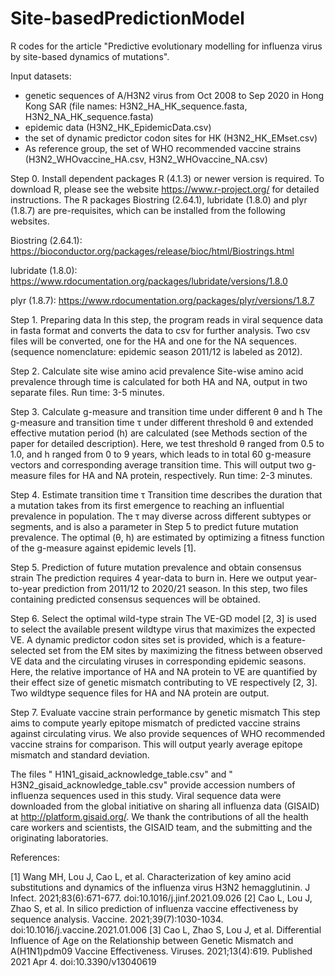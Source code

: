 # Site-basedPredictionModel
R codes for the article "Predictive evolutionary modelling for influenza virus by site-based dynamics of mutations".

Input datasets:
-  genetic sequences of A/H3N2 virus from Oct 2008 to Sep 2020 in Hong Kong SAR (file names: H3N2_HA_HK_sequence.fasta, H3N2_NA_HK_sequence.fasta)
- epidemic data (H3N2_HK_EpidemicData.csv)
- the set of dynamic predictor codon sites for HK (H3N2_HK_EMset.csv)
- As reference group, the set of WHO recommended vaccine strains (H3N2_WHOvaccine_HA.csv, H3N2_WHOvaccine_NA.csv) 

Step 0.  Install dependent packages 
R (4.1.3) or newer version is required. To download R, please see the website https://www.r-project.org/ for detailed instructions. The R packages Biostring (2.64.1), lubridate (1.8.0) and plyr (1.8.7) are pre-requisites, which can be installed from the following websites.

Biostring (2.64.1): https://bioconductor.org/packages/release/bioc/html/Biostrings.html

lubridate (1.8.0): https://www.rdocumentation.org/packages/lubridate/versions/1.8.0

plyr (1.8.7): https://www.rdocumentation.org/packages/plyr/versions/1.8.7

Step 1. Preparing data
In this step, the program reads in viral sequence data in fasta format and converts the data to csv for further analysis. Two csv files will be converted, one for the HA and one for the NA sequences. (sequence nomenclature: epidemic season 2011/12 is labeled as 2012). 

Step 2. Calculate site wise amino acid prevalence
Site-wise amino acid prevalence through time is calculated for both HA and NA, output in two separate files. Run time: 3-5 minutes. 

Step 3. Calculate g-measure and transition time under different θ and h
The g-measure and transition time τ under different threshold θ and extended effective mutation period (h) are calculated (see Methods section of the paper for detailed description). Here, we test threshold θ ranged from 0.5 to 1.0, and h ranged from 0 to 9 years, which leads to in total 60 g-measure vectors and corresponding average transition time. This will output two g-measure files for HA and NA protein, respectively. Run time: 2-3 minutes. 

Step 4. Estimate transition time τ
Transition time describes the duration that a mutation takes from its first emergence to reaching an influential prevalence in population. The τ may diverse across different subtypes or segments, and is also a parameter in Step 5 to predict future mutation prevalence. The optimal (θ, h) are estimated by optimizing a fitness function of the g-measure against epidemic levels [1]. 

Step 5. Prediction of future mutation prevalence and obtain consensus strain
The prediction requires 4 year-data to burn in. Here we output year-to-year prediction from 2011/12 to 2020/21 season. In this step, two files containing predicted consensus sequences will be obtained. 

Step 6. Select the optimal wild-type strain 
The VE-GD model [2, 3] is used to select the available present wildtype virus that maximizes the expected VE. A dynamic predictor codon sites set is provided, which is a feature-selected set from the EM sites by maximizing the fitness between observed VE data and the circulating viruses in corresponding epidemic seasons. Here, the relative importance of HA and NA protein to VE are quantified by their effect size of genetic mismatch contributing to VE respectively [2, 3]. Two wildtype sequence files for HA and NA protein are output.

Step 7. Evaluate vaccine strain performance by genetic mismatch
This step aims to compute yearly epitope mismatch of predicted vaccine strains against circulating virus. We also provide sequences of WHO recommended vaccine strains for comparison. This will output yearly average epitope mismatch and standard deviation.

The files " H1N1_gisaid_acknowledge_table.csv" and " H3N2_gisaid_acknowledge_table.csv" provide accession numbers of influenza sequences used in this study. Viral sequence data were downloaded from the global initiative on sharing all influenza data (GISAID) at http://platform.gisaid.org/. We thank the contributions of all the health care workers and scientists, the GISAID team, and the submitting and the originating laboratories.

References:

[1] Wang MH, Lou J, Cao L, et al. Characterization of key amino acid substitutions and dynamics of the influenza virus H3N2 hemagglutinin. J Infect. 2021;83(6):671-677. doi:10.1016/j.jinf.2021.09.026
[2] Cao L, Lou J, Zhao S, et al. In silico prediction of influenza vaccine effectiveness by sequence analysis. Vaccine. 2021;39(7):1030-1034. doi:10.1016/j.vaccine.2021.01.006
[3] Cao L, Zhao S, Lou J, et al. Differential Influence of Age on the Relationship between Genetic Mismatch and A(H1N1)pdm09 Vaccine Effectiveness. Viruses. 2021;13(4):619. Published 2021 Apr 4. doi:10.3390/v13040619



